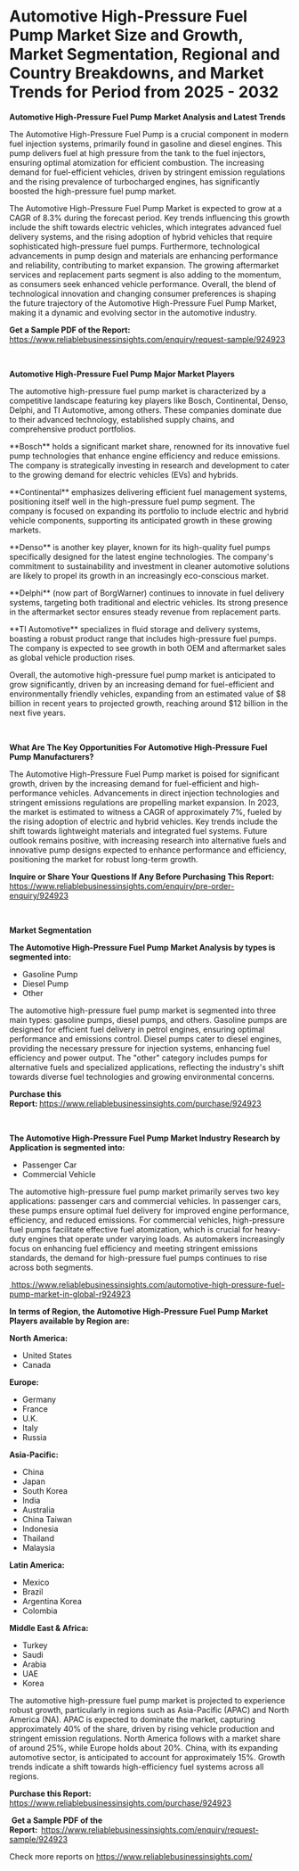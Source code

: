 <p><h1>Automotive High-Pressure Fuel Pump Market Size and Growth, Market Segmentation, Regional and Country Breakdowns, and Market Trends for Period from 2025 -  2032</h1></p><p><strong>Automotive High-Pressure Fuel Pump Market Analysis and Latest Trends</strong></p>
<p><p>The Automotive High-Pressure Fuel Pump is a crucial component in modern fuel injection systems, primarily found in gasoline and diesel engines. This pump delivers fuel at high pressure from the tank to the fuel injectors, ensuring optimal atomization for efficient combustion. The increasing demand for fuel-efficient vehicles, driven by stringent emission regulations and the rising prevalence of turbocharged engines, has significantly boosted the high-pressure fuel pump market.</p><p>The Automotive High-Pressure Fuel Pump Market is expected to grow at a CAGR of 8.3% during the forecast period. Key trends influencing this growth include the shift towards electric vehicles, which integrates advanced fuel delivery systems, and the rising adoption of hybrid vehicles that require sophisticated high-pressure fuel pumps. Furthermore, technological advancements in pump design and materials are enhancing performance and reliability, contributing to market expansion. The growing aftermarket services and replacement parts segment is also adding to the momentum, as consumers seek enhanced vehicle performance. Overall, the blend of technological innovation and changing consumer preferences is shaping the future trajectory of the Automotive High-Pressure Fuel Pump Market, making it a dynamic and evolving sector in the automotive industry.</p></p>
<p><strong>Get a Sample PDF of the Report:&nbsp;</strong> <a href="https://www.reliablebusinessinsights.com/enquiry/request-sample/924923?utm_campaign=3003&utm_medium=2&utm_source=Github&utm_content=ia&utm_term=24032025&utm_id=automotive-high-pressure-fuel-pump">https://www.reliablebusinessinsights.com/enquiry/request-sample/924923</a></p>
<p>&nbsp;</p>
<p><strong>Automotive High-Pressure Fuel Pump Major Market Players</strong></p>
<p><p>The automotive high-pressure fuel pump market is characterized by a competitive landscape featuring key players like Bosch, Continental, Denso, Delphi, and TI Automotive, among others. These companies dominate due to their advanced technology, established supply chains, and comprehensive product portfolios.</p><p>**Bosch** holds a significant market share, renowned for its innovative fuel pump technologies that enhance engine efficiency and reduce emissions. The company is strategically investing in research and development to cater to the growing demand for electric vehicles (EVs) and hybrids. </p><p>**Continental** emphasizes delivering efficient fuel management systems, positioning itself well in the high-pressure fuel pump segment. The company is focused on expanding its portfolio to include electric and hybrid vehicle components, supporting its anticipated growth in these growing markets.</p><p>**Denso** is another key player, known for its high-quality fuel pumps specifically designed for the latest engine technologies. The company's commitment to sustainability and investment in cleaner automotive solutions are likely to propel its growth in an increasingly eco-conscious market.</p><p>**Delphi** (now part of BorgWarner) continues to innovate in fuel delivery systems, targeting both traditional and electric vehicles. Its strong presence in the aftermarket sector ensures steady revenue from replacement parts.</p><p>**TI Automotive** specializes in fluid storage and delivery systems, boasting a robust product range that includes high-pressure fuel pumps. The company is expected to see growth in both OEM and aftermarket sales as global vehicle production rises.</p><p>Overall, the automotive high-pressure fuel pump market is anticipated to grow significantly, driven by an increasing demand for fuel-efficient and environmentally friendly vehicles, expanding from an estimated value of $8 billion in recent years to projected growth, reaching around $12 billion in the next five years.</p></p>
<p>&nbsp;</p>
<p><strong>What Are The Key Opportunities For Automotive High-Pressure Fuel Pump Manufacturers?</strong></p>
<p><p>The Automotive High-Pressure Fuel Pump market is poised for significant growth, driven by the increasing demand for fuel-efficient and high-performance vehicles. Advancements in direct injection technologies and stringent emissions regulations are propelling market expansion. In 2023, the market is estimated to witness a CAGR of approximately 7%, fueled by the rising adoption of electric and hybrid vehicles. Key trends include the shift towards lightweight materials and integrated fuel systems. Future outlook remains positive, with increasing research into alternative fuels and innovative pump designs expected to enhance performance and efficiency, positioning the market for robust long-term growth.</p></p>
<p><strong>Inquire or Share Your Questions If Any Before Purchasing This Report:</strong> <a href="https://www.reliablebusinessinsights.com/enquiry/pre-order-enquiry/924923?utm_campaign=3003&utm_medium=2&utm_source=Github&utm_content=ia&utm_term=24032025&utm_id=automotive-high-pressure-fuel-pump">https://www.reliablebusinessinsights.com/enquiry/pre-order-enquiry/924923</a></p>
<p>&nbsp;</p>
<p><strong>Market Segmentation</strong></p>
<p><strong>The Automotive High-Pressure Fuel Pump Market Analysis by types is segmented into:</strong></p>
<p><ul><li>Gasoline Pump</li><li>Diesel Pump</li><li>Other</li></ul></p>
<p><p>The automotive high-pressure fuel pump market is segmented into three main types: gasoline pumps, diesel pumps, and others. Gasoline pumps are designed for efficient fuel delivery in petrol engines, ensuring optimal performance and emissions control. Diesel pumps cater to diesel engines, providing the necessary pressure for injection systems, enhancing fuel efficiency and power output. The "other" category includes pumps for alternative fuels and specialized applications, reflecting the industry's shift towards diverse fuel technologies and growing environmental concerns.</p></p>
<p><strong>Purchase this Report:&nbsp;</strong><a href="https://www.reliablebusinessinsights.com/purchase/924923?utm_campaign=3003&utm_medium=2&utm_source=Github&utm_content=ia&utm_term=24032025&utm_id=automotive-high-pressure-fuel-pump">https://www.reliablebusinessinsights.com/purchase/924923</a></p>
<p>&nbsp;</p>
<p><strong>The Automotive High-Pressure Fuel Pump Market Industry Research by Application is segmented into:</strong></p>
<p><ul><li>Passenger Car</li><li>Commercial Vehicle</li></ul></p>
<p><p>The automotive high-pressure fuel pump market primarily serves two key applications: passenger cars and commercial vehicles. In passenger cars, these pumps ensure optimal fuel delivery for improved engine performance, efficiency, and reduced emissions. For commercial vehicles, high-pressure fuel pumps facilitate effective fuel atomization, which is crucial for heavy-duty engines that operate under varying loads. As automakers increasingly focus on enhancing fuel efficiency and meeting stringent emissions standards, the demand for high-pressure fuel pumps continues to rise across both segments.</p></p>
<p><a href="https://www.reliablebusinessinsights.com/automotive-high-pressure-fuel-pump-market-in-global-r924923?utm_campaign=3003&utm_medium=2&utm_source=Github&utm_content=ia&utm_term=24032025&utm_id=automotive-high-pressure-fuel-pump">&nbsp;https://www.reliablebusinessinsights.com/automotive-high-pressure-fuel-pump-market-in-global-r924923</a></p>
<p><strong>In terms of Region, the Automotive High-Pressure Fuel Pump Market Players available by Region are:</strong></p>
<p>
    <p> <strong> North America: </strong>
        <ul>
            <li>United States</li>
            <li>Canada</li>
        </ul>
        </p> 
    <p> <strong> Europe: </strong>
        <ul>
            <li>Germany</li>
            <li>France</li>
            <li>U.K.</li>
            <li>Italy</li>
            <li>Russia</li>
        </ul>
        </p> 
    <p> <strong> Asia-Pacific: </strong>
        <ul>
            <li>China</li>
            <li>Japan</li>
            <li>South Korea</li>
            <li>India</li>
            <li>Australia</li>
            <li>China Taiwan</li>
            <li>Indonesia</li>
            <li>Thailand</li>
            <li>Malaysia</li>
        </ul>
        </p> 
    <p> <strong> Latin America: </strong>
        <ul>
            <li>Mexico</li>
            <li>Brazil</li>
            <li>Argentina Korea</li>
            <li>Colombia</li>
        </ul>
        </p> 
    <p> <strong> Middle East & Africa: </strong>
        <ul>
            <li>Turkey</li>
            <li>Saudi</li>
            <li>Arabia</li>
            <li>UAE</li>
            <li>Korea</li>
        </ul>
    </p>
    </p>
<p><p>The automotive high-pressure fuel pump market is projected to experience robust growth, particularly in regions such as Asia-Pacific (APAC) and North America (NA). APAC is expected to dominate the market, capturing approximately 40% of the share, driven by rising vehicle production and stringent emission regulations. North America follows with a market share of around 25%, while Europe holds about 20%. China, with its expanding automotive sector, is anticipated to account for approximately 15%. Growth trends indicate a shift towards high-efficiency fuel systems across all regions.</p></p>
<p><strong>Purchase this Report: </strong><a href="https://www.reliablebusinessinsights.com/purchase/924923?utm_campaign=3003&utm_medium=2&utm_source=Github&utm_content=ia&utm_term=24032025&utm_id=automotive-high-pressure-fuel-pump">https://www.reliablebusinessinsights.com/purchase/924923</a></p>
<p>&nbsp;<strong>Get a Sample PDF of the Report:&nbsp;&nbsp;</strong><a href="https://www.reliablebusinessinsights.com/enquiry/request-sample/924923?utm_campaign=3003&utm_medium=2&utm_source=Github&utm_content=ia&utm_term=24032025&utm_id=automotive-high-pressure-fuel-pump">https://www.reliablebusinessinsights.com/enquiry/request-sample/924923</a></p>
<p><strong></strong></p>
<p>Check more reports on <a href="https://www.reliablebusinessinsights.com/?utm_campaign=3003&utm_medium=2&utm_source=Github&utm_content=ia&utm_term=24032025&utm_id=automotive-high-pressure-fuel-pump">https://www.reliablebusinessinsights.com/</a></p>